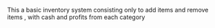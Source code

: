 This a basic inventory system  consisting only to add items and remove items , with cash and profits from each category 
